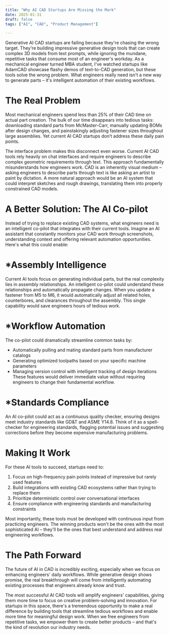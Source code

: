 ```yaml
---
title: "Why AI CAD Startups Are Missing the Mark"
date: 2025-01-31
draft: false
tags: ["AI", "CAD", "Product Management"]

---
```


Generative AI CAD startups are failing because they're chasing the wrong target. They're building impressive generative design tools that can create complex 3D models from text prompts, while ignoring the mundane, repetitive tasks that consume most of an engineer's workday. As a mechanical engineer turned MBA student, I've watched startups like AdamCAD showcase flashy demos of text-to-CAD generation, but these tools solve the wrong problem. What engineers really need isn't a new way to generate parts – it's intelligent automation of their existing workflows.

# The Real Problem
Most mechanical engineers spend less than 25% of their CAD time on actual part creation. The bulk of our time disappears into tedious tasks: downloading standard parts from McMaster-Carr, manually updating BOMs after design changes, and painstakingly adjusting fastener sizes throughout large assemblies. Yet current AI CAD startups don’t address these daily pain points.

The interface problem makes this disconnect even worse. Current AI CAD tools rely heavily on chat interfaces and require engineers to describe complex geometric requirements through text. This approach fundamentally misunderstands how engineers work. CAD is an inherently visual medium – asking engineers to describe parts through text is like asking an artist to paint by dictation. A more natural approach would be an AI system that could interpret sketches and rough drawings, translating them into properly constrained CAD models.

# A Better Solution: The AI Co-pilot
Instead of trying to replace existing CAD systems, what engineers need is an intelligent co-pilot that integrates with their current tools. Imagine an AI assistant that constantly monitors your CAD work through screenshots, understanding context and offering relevant automation opportunities. Here's what this could enable:

# *Assembly Intelligence
Current AI tools focus on generating individual parts, but the real complexity lies in assembly relationships. An intelligent co-pilot could understand these relationships and automatically propagate changes. When you update a fastener from M5 to M6, it would automatically adjust all related holes, counterbores, and clearances throughout the assembly. This single capability would save engineers hours of tedious work.

# *Workflow Automation
The co-pilot could dramatically streamline common tasks by:
- Automatically pulling and mating standard parts from manufacturer catalogs
- Generating optimized toolpaths based on your specific machine parameters
- Managing version control with intelligent tracking of design iterations
These features would deliver immediate value without requiring engineers to change their fundamental workflow.

# *Standards Compliance
An AI co-pilot could act as a continuous quality checker, ensuring designs meet industry standards like GD&T and ASME Y14.8. Think of it as a spell-checker for engineering standards, flagging potential issues and suggesting corrections before they become expensive manufacturing problems.

# Making It Work
For these AI tools to succeed, startups need to:
1. Focus on high-frequency pain points instead of impressive but rarely used features
2. Build integrations with existing CAD ecosystems rather than trying to replace them
3. Prioritize deterministic control over conversational interfaces
4. Ensure compliance with engineering standards and manufacturing constraints

Most importantly, these tools must be developed with continuous input from practicing engineers. The winning products won't be the ones with the most sophisticated AI – they'll be the ones that best understand and address real engineering workflows.

# The Path Forward
The future of AI in CAD is incredibly exciting, especially when we focus on enhancing engineers' daily workflows. While generative design shows promise, the real breakthrough will come from intelligently automating existing processes that engineers already know and trust.

The most successful AI CAD tools will amplify engineers' capabilities, giving them more time to focus on creative problem-solving and innovation. For startups in this space, there's a tremendous opportunity to make a real difference by building tools that streamline tedious workflows and enable more time for meaningful design work. When we free engineers from repetitive tasks, we empower them to create better products – and that's the kind of revolution our industry needs.

 
